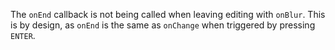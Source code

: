 The `onEnd` callback is not being called when leaving editing with `onBlur`. This is by design, as `onEnd` is the same as `onChange` when triggered by pressing `ENTER`.
